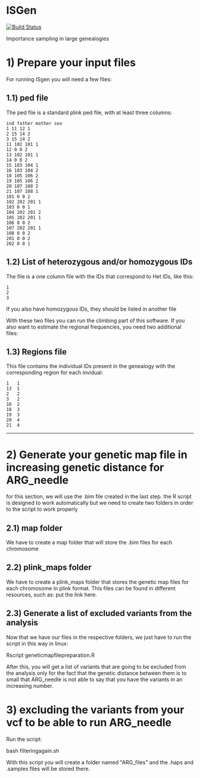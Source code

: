 # ISGen
[![Build Status](https://travis-ci.org/DomNelson/ISGen.svg?branch=master)](https://travis-ci.org/DomNelson/ISGen)

Importance sampling in large genealogies


#   1) Prepare your input files

For running ISgen you will need a few files:
## 1.1) ped file

The ped file is a standard plink ped file, with at least three columns:
```
ind father mother sex
1 11 12 1
2 15 14 2
3 15 14 2
11 102 101 1
12 0 0 2
13 102 101 1
14 0 0 2
15 103 104 1
16 103 104 2
18 105 106 2
19 105 106 2
20 107 108 2
21 107 108 1
101 0 0 2
102 202 201 1
103 0 0 1
104 202 201 2
105 202 201 1
106 0 0 2
107 202 201 1
108 0 0 2
201 0 0 2
202 0 0 1
```
## 1.2) List of heterozygous and/or homozygous IDs

The file is a one column file with the IDs that correspond to Het IDs, like this:
```
1
2
3
```
If you also have homozygous IDs, they should be listed in another file

With these two files you can run the climbing part of this software. If you also want to estimate the regional frequencies, you need two additional files:

## 1.3) Regions file

This file contains the individual IDs present in the genealogy with the corresponding region for each invidual:

```
1	1
13	1
2	2
3	2
16	2
18	3
19	3
20	4
21	4
```


---
#   2) Generate your genetic map file in increasing genetic distance for ARG_needle
for this section, we will use the .bim file created in the last step. the R script is designed to work automatically but we need to create two folders in order to the script to work properly

## 2.1) map folder
We have to create a map folder that will store the .bim files for each chromosome

## 2.2) plink_maps folder
We have to create a plink_maps folder that stores the genetic map files for each chromosome in plink format. This files can be found in different resources, such as: put the link here. 

## 2.3) Generate a list of excluded variants from the analysis
Now that we have our files in the respective folders, we just have to run the script in this way in linux:

Rscript geneticmapfilepreparation.R

After this, you will get a list of variants that are going to be excluded from the analysis only for the fact that the genetic distance between them is to small that ARG_needle is not able to say that you have the variants in an increasing number. 

# 3) excluding the variants from your vcf to be able to run ARG_needle
Run the script:

bash filteringagain.sh

With this script you will create a folder named "ARG_files" and the .haps and .samples files will be stored there.
